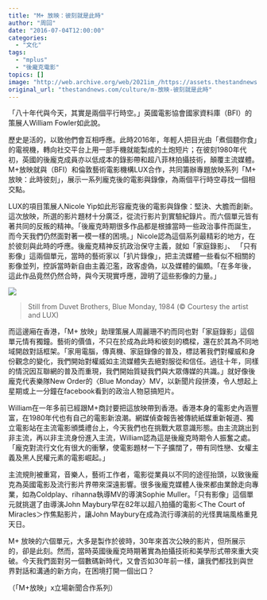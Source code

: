 ```yaml
---
title: "M+ 放映：彼刻就是此時"
author: "周回"
date: "2016-07-04T12:00:00"
categories:
  - "文化"
tags:
  - "mplus"
  - "後龐克電影"
topics: []
image: "http://web.archive.org/web/2021im_/https://assets.thestandnews.com/media/photos/home-taping-duvet-brothers-blue-monday-edited_uJDLe.jpg"
original_url: "thestandnews.com/culture/m-放映-彼刻就是此時"
---
```

「八十年代與今天，其實是兩個平行時空。」英國電影協會國家資料庫（BFI）的策展人William Fowler如此說。

歷史是活的，以致他們會互相呼應。此時2016年，年輕人把目光由「煮個麵你食」的電視機，轉向社交平台上用一部手機就能製成的土炮短片；在彼刻1980年代初，英國的後龐克成員亦以低成本的錄影帶和超八菲林拍攝技術，顛覆主流媒體。M+放映就與（BFI）和倫敦藝術電影機構LUX合作，共同籌辦專題放映系列「M+ 放映：此時彼刻」，展示一系列龐克後的電影與錄像，為兩個平行時空尋找一個相交點。

LUX的項目策展人Nicole Yip如此形容龐克後的電影與錄像：堅決、大膽而創新。這次放映，所選的影片題材十分廣泛，從流行影片到實驗紀錄片。而六個單元皆有著共同的反叛的精神。「後龐克時期很多作品都是根據當時一些政治事件而誕生，而今天我們仍然面對著一模一樣的困境。」Nicole認為這個系列最精彩的地方，在於彼刻與此時的呼應。後龐克精神反抗政治保守主義，就如「家庭錄影」、 「只有影像」這兩個單元，當時的藝術家以「扒片錄像」，把主流媒體一些看似不相關的影像並列，控訴當時新自由主義氾濫，政客虛偽，以及媒體的偏頗。「在多年後，這此作品竟然仍然合時，與今天現實呼應，證明了這些影像的力量。」

![](http://web.archive.org/web/2021im_/https://assets.thestandnews.com/media/photos/home-taping-duvet-brothers-blue-monday-edited_uJDLe.jpg)
> Still from Duvet Brothers, Blue Monday, 1984 (© Courtesy the artist and LUX)

而這邊廂在香港，「M+ 放映」助理策展人周麗珊不約而同也對「家庭錄影」這個單元情有獨鐘。藝術的價值，不只在於成為此時和彼刻的橋樑，還在於其為不同地域開啟對話框架。「家用電腦，傳真機、家庭錄像的普及，標誌著我們對權威和身份觀念的變化，我們開始對權威如主流媒體失去絕對服從和信任。過往十年，同樣的情況因互聯網的普及而重現，我們開始質疑我們與大眾傳媒的共識。」就好像後龐克代表樂隊New Order的〈Blue Monday〉MV，以新聞片段拼湊，令人想起上星期或上一分鐘在facebook看到的政治人物惡搞短片。

William在一年多前已經跟M+商討要把這放映帶到香港。香港本身的電影史內涵豐富，在1980年代也有自己的電影新浪潮。網媒偵查報告被傳統紙媒重新報道、獨立電影站在主流電影頒獎禮台上，今天我們也在挑戰大眾意識形態。由主流跳出到非主流，再以非主流身份進入主流，William認為這是後龐克時期令人振奮之處。「龐克對流行文化有很大的衝擊，使電影題材一下子擴闊了，帶有同性戀、女權主義及黑人民權元素的電影崛起。」

主流規則被重寫，音樂人，藝術工作者，電影從業員以不同的途徑抬頭，以致後龐克為英國電影及流行影片界帶來深遠影響。很多後龐克媒體人後來都由業餘走向專業，如為Coldplay、rihanna執導MV的導演Sophie Muller。「只有影像」這個單元就挑選了由導演John Maybury早在82年以超八拍攝的電影＜The Court of Miracles＞作焦點影片，讓John Maybury在成為流行導演前的光怪異端風格重見天日。

M+ 放映的六個單元，大多是製作於彼時，30年來首次公映的影片，但所展示的，卻是此刻。然而，當時英國後龐克時期著實為拍攝技術和美學形式帶來重大突破。今天我們面對另一個數碼新時代，又會否如30年前一樣，讓我們都找到與世界對話和溝通的新方向，在困境打開一個出口？

（「M+放映」x立場新聞合作系列）